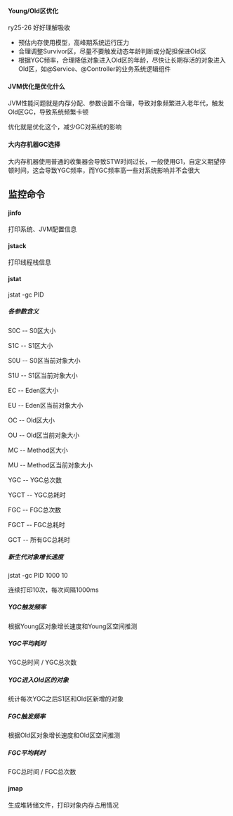 #### Young/Old区优化

ry25-26 好好理解吸收

- 预估内存使用模型，高峰期系统运行压力
- 合理调整Survivor区，尽量不要触发动态年龄判断或分配担保进Old区
- 根据YGC频率，合理降低对象进入Old区的年龄，尽快让长期存活的对象进入Old区，如@Service、@Controller的业务系统逻辑组件



#### JVM优化是优化什么

JVM性能问题就是内存分配、参数设置不合理，导致对象频繁进入老年代，触发Old区GC，导致系统频繁卡顿

优化就是优化这个，减少GC对系统的影响



#### 大内存机器GC选择

大内存机器使用普通的收集器会导致STW时间过长，一般使用G1，自定义期望停顿时间，这会导致YGC频率，而YGC频率高一些对系统影响并不会很大







## 监控命令

#### jinfo

打印系统、JVM配置信息



#### jstack

打印线程栈信息



#### jstat

jstat -gc PID



##### 各参数含义

S0C -- S0区大小

S1C -- S1区大小

S0U -- S0区当前对象大小

S1U -- S1区当前对象大小

EC -- Eden区大小

EU -- Eden区当前对象大小

OC -- Old区大小

OU -- Old区当前对象大小

MC -- Method区大小

MU -- Method区当前对象大小

YGC -- YGC总次数

YGCT -- YGC总耗时

FGC -- FGC总次数

FGCT -- FGC总耗时

GCT -- 所有GC总耗时



##### 新生代对象增长速度

jstat -gc PID 1000 10

连续打印10次，每次间隔1000ms



##### YGC触发频率

根据Young区对象增长速度和Young区空间推测



##### YGC平均耗时

YGC总时间 / YGC总次数



##### YGC进入Old区的对象

统计每次YGC之后S1区和Old区新增的对象



##### FGC触发频率

根据Old区对象增长速度和Old区空间推测



##### FGC平均耗时

FGC总时间 / FGC总次数



#### jmap

生成堆转储文件，打印对象内存占用情况